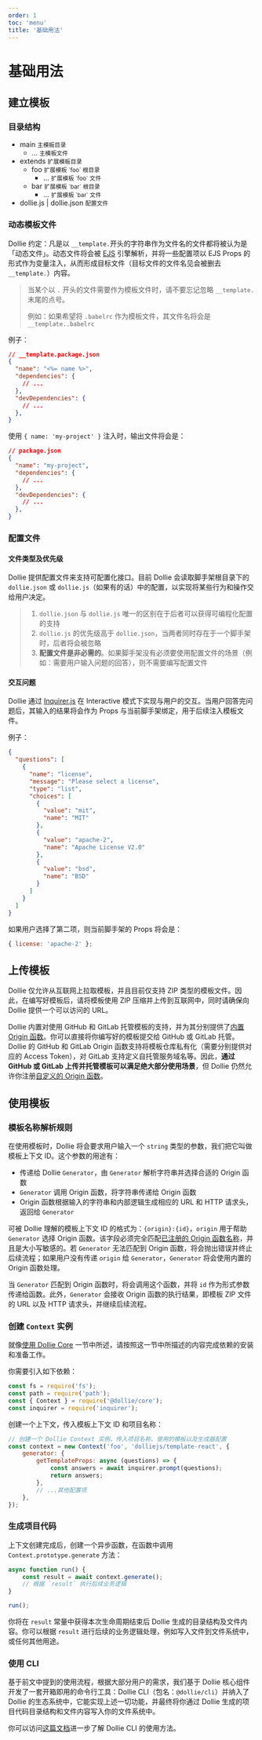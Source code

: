 ```yaml
---
order: 1
toc: 'menu'
title: '基础用法'
---
```


# 基础用法

## 建立模板

### 目录结构

<Tree>
  <ul>
    <li>
      main
      <small>主模板目录</small>
      <ul>
        <li>
          ...
          <small>主模板文件</small>
        </li>
      </ul>
    </li>
    <li>
      extends
      <small>扩展模板目录</small>
      <ul>
        <li>
          foo
          <small>扩展模板 `foo` 根目录</small>
          <ul>
            <li>
              ...
              <small>扩展模板 `foo` 文件</small>
            </li>
          </ul>
        </li>
        <li>
          bar
          <small>扩展模板 `bar` 根目录</small>
          <ul>
            <li>
              ...
              <small>扩展模板 `bar` 文件</small>
            </li>
          </ul>
        </li>
      </ul>
    </li>
    <li>
      dollie.js | dollie.json
      <small>配置文件</small>
    </li>
  </ul>
</Tree>

### 动态模板文件

Dollie 约定：凡是以 `__template.`开头的字符串作为文件名的文件都将被认为是「动态文件」。动态文件将会被 [EJS](https://ejs.co) 引擎解析，并将一些配置项以 EJS Props 的形式作为变量注入，从而形成目标文件（目标文件的文件名见会被删去 `__template.`）内容。

> 当某个以 `.` 开头的文件需要作为模板文件时，请不要忘记忽略 `__template.` 末尾的点号。
>
> 例如：如果希望将 `.babelrc` 作为模板文件，其文件名将会是 `__template..babelrc`

例子：

```json
// __template.package.json
{
  "name": "<%= name %>",
  "dependencies": {
    // ...
  },
  "devDependencies": {
    // ...
  },
}
```

使用 `{ name: 'my-project' }` 注入时，输出文件将会是：

```json
// package.json
{
  "name": "my-project",
  "dependencies": {
    // ...
  },
  "devDependencies": {
    // ...
  },
}
```

### 配置文件

#### 文件类型及优先级

Dollie 提供配置文件来支持可配置化接口。目前 Dollie 会读取脚手架根目录下的 `dollie.json` 或 `dollie.js`（如果有的话）中的配置，以实现将某些行为和操作交给用户决定。

> 1. `dollie.json` 与 `dollie.js` 唯一的区别在于后者可以获得可编程化配置的支持
> 2. `dollie.js` 的优先级高于 `dollie.json`，当两者同时存在于一个脚手架时，后者将会被忽略
> 3. **配置文件是非必需的**。如果脚手架没有必须要使用配置文件的场景（例如：需要用户输入问题的回答），则不需要编写配置文件

#### 交互问题

Dollie 通过 [Inquirer.js](https://github.com/SBoudrias/Inquirer.js#readme) 在 Interactive 模式下实现与用户的交互。当用户回答完问题后，其输入的结果将会作为 Props 与当前脚手架绑定，用于后续注入模板文件。

例子：

```json
{
  "questions": [
    {
      "name": "license",
      "message": "Please select a license",
      "type": "list",
      "choices": [
        {
          "value": "mit",
          "name": "MIT"
        },
        {
          "value": "apache-2",
          "name": "Apache License V2.0"
        },
        {
          "value": "bsd",
          "name": "BSD"
        }
      ]
    }
  ]
}
```

如果用户选择了第二项，则当前脚手架的 Props 将会是：

```js
{ license: 'apache-2' };
```

## 上传模板

Dollie 仅允许从互联网上拉取模板，并且目前仅支持 ZIP 类型的模板文件。因此，在编写好模板后，请将模板使用 ZIP 压缩并上传到互联网中，同时请确保向 Dollie 提供一个可以访问的 URL。

Dollie 内置对使用 GitHub 和 GitLab 托管模板的支持，并为其分别提供了[内置 Origin 函数](/zh-CN/api#内置-origins)。你可以直接将你编写好的模板提交给 GitHub 或 GitLab 托管。Dollie 的 GitHub 和 GitLab Origin 函数支持将模板仓库私有化（需要分别提供对应的 Access Token），对 GitLab 支持定义自托管服务域名等。因此，**通过 GitHub 或 GitLab 上传并托管模板可以满足绝大部分使用场景**，但 Dollie 仍然允许你注册[自定义的 Origin 函数](/zh-CN/guide/advanced#%E7%BC%96%E5%86%99-origin-%E5%87%BD%E6%95%B0)。

## 使用模板

### 模板名称解析规则

在使用模板时，Dollie 将会要求用户输入一个 `string` 类型的参数，我们把它叫做模板上下文 ID。这个参数的用途有：

- 传递给 Dollie `Generator`，由 `Generator` 解析字符串并选择合适的 Origin 函数
- `Generator` 调用 Origin 函数，将字符串传递给 Origin 函数
- Origin 函数根据输入的字符串和内部逻辑生成相应的 URL 和 HTTP 请求头，返回给 `Generator`

可被 Dollie 理解的模板上下文 ID 的格式为：`{origin}:{id}`，`origin` 用于帮助 `Generator` 选择 Origin 函数。该字段必须完全匹配[已注册的 Origin 函数名称](/zh-CN/guide/advanced#添加自定义-origin-函数)，并且是大小写敏感的。若 `Generator` 无法匹配到 Origin 函数，将会抛出错误并终止后续流程；如果用户没有传递 `origin` 给 `Generator`，`Generator` 将会使用内置的 Origin 函数处理。

当 `Generator` 匹配到 Origin 函数时，将会调用这个函数，并将 `id` 作为形式参数传递给函数。此外，`Generator` 会接收 Origin 函数的执行结果，即模板 ZIP 文件的 URL 以及 HTTP 请求头，并继续后续流程。

### 创建 `Context` 实例

就像[使用 Dollie Core](/zh-CN/guide#使用-dollie-core) 一节中所述，请按照这一节中所描述的内容完成依赖的安装和准备工作。

你需要引入如下依赖：

```javascript
const fs = require('fs');
const path = require('path');
const { Context } = require('@dollie/core');
const inquirer = require('inquirer');
```

创建一个上下文，传入模板上下文 ID 和项目名称：

```javascript
// 创建一个 Dollie Context 实例，传入项目名称、使用的模板以及生成器配置
const context = new Context('foo', 'dolliejs/template-react', {
    generator: {
        getTemplateProps: async (questions) => {
            const answers = await inquirer.prompt(questions);
            return answers;
        },
        // ...其他配置项
    },
});
```

### 生成项目代码

上下文创建完成后，创建一个异步函数，在函数中调用 `Context.prototype.generate` 方法：

```javascript
async function run() {
    const result = await context.generate();
    // 根据 `result` 执行后续业务逻辑
}

run();
```

你将在 `result` 常量中获得本次生命周期结束后 Dollie 生成的目录结构及文件内容。你可以根据 `result` 进行后续的业务逻辑处理，例如写入文件到文件系统中，或任何其他用途。

### 使用 CLI

基于前文中提到的使用流程，根据大部分用户的需求，我们基于 Dollie 核心组件开发了一套开箱即用的命令行工具：Dollie CLI（包名：`@dollie/cli`）并纳入了 Dollie 的生态系统中，它能实现上述一切功能，并最终将你通过 Dollie 生成的项目代码目录结构和文件内容写入你的文件系统中。

你可以访问[这篇文档](/zh-CN/ecosystem#cli)进一步了解 Dollie CLI 的使用方法。
